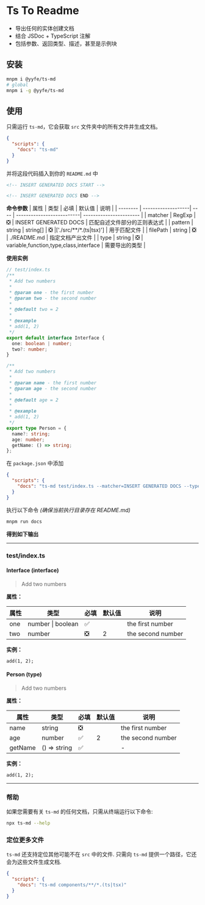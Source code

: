 # Ts To Readme

- 导出任何的实体创建文档
- 结合 JSDoc + TypeScript 注解
- 包括参数、返回类型、描述，甚至是示例块

## 安装

```sh
mnpm i @yyfe/ts-md
# global
mnpm i -g @yyfe/ts-md
```

## 使用

只需运行 `ts-md`，它会获取 `src` 文件夹中的所有文件并生成文档。

```json
{
  "scripts": {
    "docs": "ts-md"
  }
}
```

并将这段代码插入到你的 `README.md` 中

```md
<!-- INSERT GENERATED DOCS START -->

<!-- INSERT GENERATED DOCS END -->
```

**命令参数**
| 属性 | 类型 | 必填 | 默认值 | 说明 |
| -------- | -------------------| ---- | --------------------------| ----------------------- |
| matcher | RegExp | ❎ | INSERT GENERATED DOCS | 匹配自述文件部分的正则表达式 |
| pattern | string \| string[] | ❎ |['./src/\*\*/*.(ts\|tsx)'] | 用于匹配文件 |
| filePath | string | ❎ | ./README.md | 指定文档产出文件 |
| type | string | ❎ | variable,function,type,class,interface | 需要导出的类型 |

**使用实例**

```ts
// test/index.ts
/**
 * Add two numbers
 *
 * @param one - the first number
 * @param two - the second number
 *
 * @default two = 2
 *
 * @example
 * add(1, 2)
 */
export default interface Interface {
  one: boolean | number;
  two?: number;
}

/**
 * Add two numbers
 *
 * @param name - the first number
 * @param age - the second number
 *
 * @default age = 2
 *
 * @example
 * add(1, 2)
 */
export type Person = {
  name?: string;
  age: number;
  getName: () => string;
};
```

在 `package.json` 中添加

```json
{
  "scripts": {
    "docs": "ts-md test/index.ts --matcher=INSERT GENERATED DOCS --type=type,interface"
  }
}
```

执行以下命令 _(确保当前执行目录存在 README.md)_

```bash
mnpm run docs
```

**得到如下输出**

----------
### test/index.ts

#### Interface (interface)

> Add two numbers

**属性：**

| 属性 | 类型              | 必填 | 默认值 | 说明              |
| ---- | ----------------- | ---- | ------ | ----------------- |
| one  | number \| boolean | ✅   |        | the first number  |
| two  | number            | ❎   | 2      | the second number |

**实例：**

```tsx
add(1, 2);
```

#### Person (type)

> Add two numbers

**属性：**

| 属性    | 类型         | 必填 | 默认值 | 说明              |
| ------- | ------------ | ---- | ------ | ----------------- |
| name    | string       | ❎   |        | the first number  |
| age     | number       | ✅   | 2      | the second number |
| getName | () => string | ✅   |        | -                 |

**实例：**

```tsx
add(1, 2);
```
----------
### 帮助

如果您需要有关 `ts-md` 的任何文档，只需从终端运行以下命令:

```sh
npx ts-md --help
```

### 定位更多文件

`ts-md` 还支持定位其他可能不在 `src` 中的文件.
只需向 `ts-md` 提供一个路径，它还会为这些文件生成文档.

```json
{
  "scripts": {
    "docs": "ts-md components/**/*.(ts|tsx)"
  }
}
```
